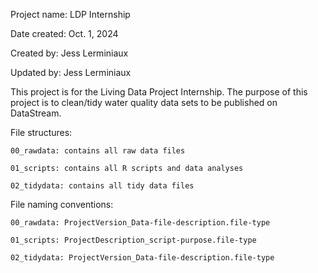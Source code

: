 Project name: LDP Internship 

Date created: Oct. 1, 2024

Created by: Jess Lerminiaux

Updated by: Jess Lerminiaux

This project is for the Living Data Project Internship. The purpose of this project is to clean/tidy water quality data sets to be published on DataStream.

File structures:

	00_rawdata: contains all raw data files 

	01_scripts: contains all R scripts and data analyses

	02_tidydata: contains all tidy data files 
 
File naming conventions:

	00_rawdata: ProjectVersion_Data-file-description.file-type

	01_scripts: ProjectDescription_script-purpose.file-type

	02_tidydata: ProjectVersion_Data-file-description.file-type

